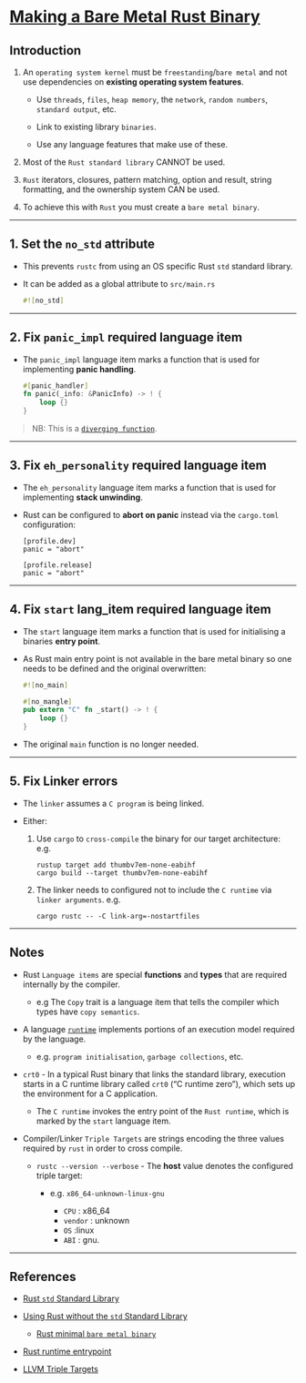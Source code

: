 # [Making a Bare Metal Rust Binary](https://os.phil-opp.com/freestanding-rust-binary/)

## Introduction

1. An `operating system kernel` must be `freestanding`/`bare metal` and not use dependencies on **existing operating system features**.

   - Use `threads`, `files`, `heap memory`, the `network`, `random numbers`, `standard output`, etc.

   - Link to existing library `binaries`.

   - Use any language features that make use of these.

2. Most of the `Rust standard library` CANNOT be used.

3. `Rust` iterators, closures, pattern matching, option and result, string formatting, and the ownership system CAN be used.

4. To achieve this with `Rust` you must create a `bare metal binary`.

---

## 1. **Set the `no_std` attribute**

- This prevents `rustc` from using an OS specific Rust `std` standard library. 

- It can be added as a global attribute to `src/main.rs`

    ```rust
    #![no_std]
    ```

---

## 2. **Fix `panic_impl` required language item**

- The `panic_impl` language item marks a function that is used for implementing __panic handling__.

    ```rust
    #[panic_handler]
    fn panic(_info: &PanicInfo) -> ! {
        loop {}
    }
    ```

> NB: This is a [`diverging function`](https://doc.rust-lang.org/1.30.0/book/first-edition/functions.html#diverging-functions).

---

## 3. **Fix `eh_personality` required language item**

- The `eh_personality` language item marks a function that is used for implementing __stack unwinding__.

- Rust can be configured to **abort on panic** instead via the `cargo.toml` configuration:

    ```
    [profile.dev]
    panic = "abort"

    [profile.release]
    panic = "abort"
    ```

---

## 4. **Fix `start` lang_item required language item**

- The `start` language item marks a function that is used for initialising a binaries __entry point__.

- As Rust main entry point is not available in the bare metal binary so one needs to be defined and the original overwritten:

    ```rust
    #![no_main]

    #[no_mangle]
    pub extern "C" fn _start() -> ! {
        loop {}
    }
    ```
- The original `main` function is no longer needed.

---

## 5. Fix Linker errors

- The `linker` assumes a `C program` is being linked.

- Either:

    1. Use `cargo` to `cross-compile` the binary for our target architecture: e.g.

        ```
        rustup target add thumbv7em-none-eabihf
        cargo build --target thumbv7em-none-eabihf
        ```

    2. The linker needs to configured not to include the `C runtime` via `linker arguments`. e.g.

        ```
        cargo rustc -- -C link-arg=-nostartfiles
        ```

---

## Notes

- Rust `Language items` are special **functions** and **types** that are required internally by the compiler.

    - e.g The `Copy` trait is a language item that tells the compiler which types have `copy semantics`.

- A language [`runtime`](https://en.wikipedia.org/wiki/Runtime_system) implements portions of an execution model required by the language.

    - e.g. `program initialisation`, `garbage collections`, etc.

- `crt0` - In a typical Rust binary that links the standard library, execution starts in a C runtime library called `crt0` (“C runtime zero”), which sets up the environment for a C application.

    - The `C runtime` invokes the entry point of the `Rust runtime`, which is marked by the `start` language item.

- Compiler/Linker `Triple Targets` are strings encoding the three values required by `rust` in order to cross compile.

    - `rustc --version --verbose` - The **host** value denotes the configured triple target:

        - e.g. `x86_64-unknown-linux-gnu`

            - `CPU` : x86_64
            - `vendor` : unknown
            - `OS` :linux
            - `ABI` : gnu.



---

## References

- [Rust `std` Standard Library](https://doc.rust-lang.org/std/)

- [Using Rust without the `std` Standard Library](https://doc.rust-lang.org/1.30.0/book/first-edition/using-rust-without-the-standard-library.html)

  - [Rust minimal `bare metal binary`](https://docs.rust-embedded.org/embedonomicon/smallest-no-std.html)

- [Rust runtime entrypoint](https://github.com/rust-lang/rust/blob/bb4d1491466d8239a7a5fd68bd605e3276e97afb/src/libstd/rt.rs#L32-L73)

- [LLVM Triple Targets](https://clang.llvm.org/docs/CrossCompilation.html#target-triple)

